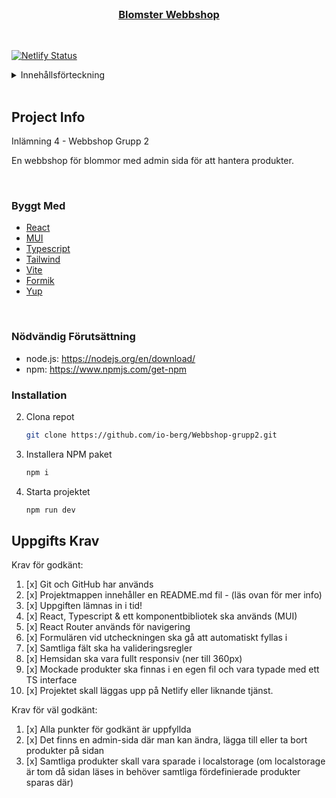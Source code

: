 <!-- PROJECT LOGO -->
<br />
<div align="center">
  <a href="https://github.com/io-berg/Webbshop-grupp2">
    <h3 align="center">Blomster Webbshop</h3>
  </a>
</div>
<br />

[![Netlify Status](https://api.netlify.com/api/v1/badges/7cedcfe7-a4e8-44d5-b3ce-be64573e4076/deploy-status)](https://app.netlify.com/sites/blommor/deploys)

<!-- TABLE OF CONTENTS -->
<details>
  <summary>Innehållsförteckning</summary>
  <ol>
    <li>
      <a href="#project-info">Projekt Info</a>
      <ul>
        <li><a href="#byggt-med">Byggt med</a></li>
      </ul>
    </li>
    <li>
      <a href="#installation">Installation</a>
    </li>
    <li><a href="#uppgifts-krav">Uppgifts Krav</a></li>
  </ol>
</details>
<br />

<!-- ABOUT THE PROJECT -->

## Project Info

Inlämning 4 - Webbshop Grupp 2

En webbshop för blommor med admin sida för att hantera produkter.

<br/>

### Byggt Med

- [React](https://reactjs.org/)
- [MUI](https://mui.com/material-ui/getting-started/overview/)
- [Typescript](https://www.typescriptlang.org/)
- [Tailwind](https://tailwindcss.com/)
- [Vite](https://vitejs.dev/)
- [Formik](https://formik.org/)
- [Yup](https://github.com/jquense/yup)

<br/>

<!-- GETTING STARTED -->

### Nödvändig Förutsättning

- node.js: https://nodejs.org/en/download/
- npm: https://www.npmjs.com/get-npm

### Installation

2. Clona repot
   ```sh
   git clone https://github.com/io-berg/Webbshop-grupp2.git
   ```
3. Installera NPM paket
   ```sh
   npm i
   ```
4. Starta projektet
   ```sh
   npm run dev
   ```

## Uppgifts Krav

Krav för godkänt:

1. [x] Git och GitHub har används
2. [x] Projektmappen innehåller en README.md fil - (läs ovan för mer info)
3. [x] Uppgiften lämnas in i tid!
4. [x] React, Typescript & ett komponentbibliotek ska används (MUI)
5. [x] React Router används för navigering
6. [x] Formulären vid utcheckningen ska gå att automatiskt fyllas i
7. [x] Samtliga fält ska ha valideringsregler
8. [x] Hemsidan ska vara fullt responsiv (ner till 360px)
9. [x] Mockade produkter ska finnas i en egen fil och vara typade med ett TS interface
10. [x] Projektet skall läggas upp på Netlify eller liknande tjänst.

Krav för väl godkänt:

1. [x] Alla punkter för godkänt är uppfyllda
2. [x] Det finns en admin-sida där man kan ändra, lägga till eller ta bort produkter på sidan
3. [x] Samtliga produkter skall vara sparade i localstorage (om localstorage är tom då sidan läses in behöver samtliga fördefinierade produkter sparas där)
